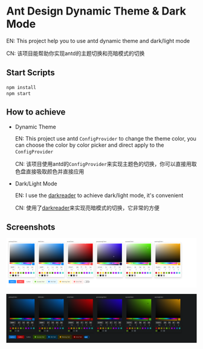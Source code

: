 # Ant Design Dynamic Theme & Dark Mode

EN: This project help you to use antd dynamic theme and dark/light mode

CN: 该项目能帮助你实现antd的主题切换和亮暗模式的切换

## Start Scripts

```
npm install
npm start
```

## How to achieve

* Dynamic Theme
    
    EN: This project use antd `ConfigProvider` to change the theme color, you can choose the color by color picker and direct apply to the `ConfigProvider`

    CN: 该项目使用antd的`ConfigProvider`来实现主题色的切换，你可以直接用取色盘直接吸取颜色并直接应用

* Dark/Light Mode

    EN: I use the [darkreader](https://www.npmjs.com/package/darkreader) to achieve dark/light mode, it's convenient

    CN: 使用了[darkreader](https://www.npmjs.com/package/darkreader)来实现亮暗模式的切换，它非常的方便

## Screenshots

![light.png](light.png)

![img.png](dark.png)

